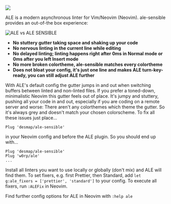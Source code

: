 ![](https://user-images.githubusercontent.com/43666255/50647950-37e9b280-0f7a-11e9-90b6-f1baa3b0128e.png)

ALE is a modern asynchronous linter for Vim/Neovim (Neovim). ale-sensible provides an out-of-the box experience:

![ALE vs ALE SENSIBLE](https://user-images.githubusercontent.com/43666255/50647394-bba29f80-0f78-11e9-83be-1cd33c75ca32.png)

- **No stuttery gutter taking space and shaking up your code**
- **No nervous linting in the current line while editing**
- **No delayed linting; linting happens right after 0ms in Normal mode or 0ms after you left Insert mode** 
- **No more broken colortheme, ale-sensible matches every colortheme**
- **Does not bloat your config, it's just one line and makes ALE turn-key-ready, you can still adjust ALE further**

With ALE's default config the gutter jumps in and out when switching buffers between linted and non-linted files. If you prefer a toned-down, minimalistic Neovim this gutter feels out of place. It's jumpy and stuttery, pushing all your code in and out, especially if you are coding on a remote server and worse: There aren't any colorthemes which theme the gutter. So it's always grey and doesn't match your chosen colorscheme. To fix all these issues just place...

```
Plug 'desmap/ale-sensible'
```
in your Neovim config and before the ALE plugin. So you should end up with...
```
Plug 'desmap/ale-sensible'
Plug 'w0rp/ale'
...
```
Install all linters you want to use locally or globally (don't mix) and ALE will find them. To set fixers, e.g. first Prettier, then Standard, add `let g:ale_fixers = ['prettier', 'standard']` to your config. To execute all fixers, run `:ALEFix` in Neovim.

Find further config options for ALE in Neovim with `:help ale`

